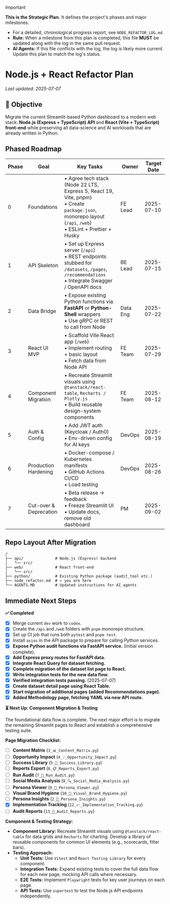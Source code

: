 > [!IMPORTANT]
> **This is the Strategic Plan.** It defines the project's phases and major milestones.
> - For a detailed, chronological progress report, see `NODE_REFACTOR_LOG.md`.
> - **Rule:** When a milestone from this plan is completed, this file **MUST** be updated along with the log in the same pull request.
> - **AI Agents:** If this file conflicts with the log, the log is likely more current. Update this plan to match the log's status.

# Node.js + React Refactor Plan

_Last updated: 2025-07-07_

## 🎯 Objective
Migrate the current Streamlit-based Python dashboard to a modern web stack: **Node.js (Express + TypeScript) API** and **React (Vite + TypeScript) front-end** while preserving all data-science and AI workloads that are already written in Python.

## Phased Roadmap

| Phase | Goal | Key Tasks | Owner | Target Date |
|-------|------|----------|-------|-------------|
| 0 | Foundations | • Agree tech stack (Node 22 LTS, Express 5, React 19, Vite, pnpm)<br/>• Create `package.json`, monorepo layout (`/api`, `/web`)<br/>• ESLint + Prettier + Husky | FE Lead | 2025-07-10 |
| 1 | API Skeleton | • Set up Express server (`/api`)<br/>• REST endpoints stubbed for `/datasets`, `/pages`, `/recommendations`<br/>• Integrate Swagger / OpenAPI docs | BE Lead | 2025-07-15 |
| 2 | Data Bridge | • Expose existing Python functions via **FastAPI** or **Python-Shell** wrappers<br/>• Use gRPC or REST to call from Node | Data Eng | 2025-07-22 |
| 3 | React UI MVP | • Scaffold Vite React app (`/web`)<br/>• Implement routing + basic layout<br/>• Fetch data from Node API | FE Team | 2025-07-29 |
| 4 | Component Migration | • Recreate Streamlit visuals using `@tanstack/react-table`, `Recharts / Plotly.js`<br/>• Build reusable design-system components | FE Team | 2025-08-12 |
| 5 | Auth & Config | • Add JWT auth (Keycloak / Auth0)<br/>• Env-driven config for AI keys | DevOps | 2025-08-19 |
| 6 | Production Hardening | • Docker-compose / Kubernetes manifests<br/>• GitHub Actions CI/CD<br/>• Load testing | DevOps | 2025-08-26 |
| 7 | Cut-over & Deprecation | • Beta release → feedback<br/>• Freeze Streamlit UI<br/>• Update docs, remove old dashboard | PM | 2025-09-02 |

## Repo Layout After Migration
```
/
├── api/              # Node.js (Express) backend
│   └── src/
├── web/              # React front-end
│   └── src/
├── python/           # Existing Python package (audit_tool etc.)
├── node_refactor.md  # ← you are here
└── AGENTS.MD         # Updated instructions for AI agents
```

## Immediate Next Steps

**✅ Completed**
- [x] Merge current `dev` work to `codex`.
- [x] Create the `/api` and `/web` folders with `pnpm` monorepo structure.
- [x] Set up CI job that runs both `pytest` and `pnpm test`.
- [x] Install `axios` in the API package to prepare for calling Python services.
- [x] **Expose Python audit functions via FastAPI service.** (Initial version complete).
- [x] **Add Express proxy routes for FastAPI data.**
- [x] **Integrate React Query for dataset fetching.**
- [x] **Complete migration of the dataset list page to React.**
- [x] **Write integration tests for the new data flow.**
- [x] **Verified integration tests passing.** (2025-07-07)
- [x] **Create dataset detail page using React Table.**
- [x] **Start migration of additional pages (added Recommendations page).**
- [x] **Added Methodology page, fetching YAML via new API route.**

**⏳ Next Up: Component Migration & Testing**

The foundational data flow is complete. The next major effort is to migrate the remaining Streamlit pages to React and establish a comprehensive testing suite.

**Page Migration Checklist:**
*   [ ] **Content Matrix** (`3_📊_Content_Matrix.py`)
*   [ ] **Opportunity Impact** (`4_💡_Opportunity_Impact.py`)
*   [ ] **Success Library** (`5_🌟_Success_Library.py`)
*   [ ] **Reports Export** (`6_📋_Reports_Export.py`)
*   [ ] **Run Audit** (`7_🚀_Run_Audit.py`)
*   [ ] **Social Media Analysis** (`8_🔍_Social_Media_Analysis.py`)
*   [ ] **Persona Viewer** (`9_👤_Persona_Viewer.py`)
*   [ ] **Visual Brand Hygiene** (`10_🎨_Visual_Brand_Hygiene.py`)
*   [ ] **Persona Insights** (`2_👥_Persona_Insights.py`)
*   [x] **Implementation Tracking** (`12_📈_Implementation_Tracking.py`)
*   [ ] **Audit Reports** (`13_📄_Audit_Reports.py`)

**Component & Testing Strategy:**
*   **Component Library:** Recreate Streamlit visuals using `@tanstack/react-table` for data grids and `Recharts` for charting. Develop a library of reusable components for common UI elements (e.g., scorecards, filter bars).
*   **Testing Approach:**
    *   **Unit Tests:** Use `Vitest` and `React Testing Library` for every component.
    *   **Integration Tests:** Expand existing tests to cover the full data flow for each new page, mocking API calls where necessary.
    -   **E2E Tests:** Implement `Playwright` tests for key user journeys on each page.
    -   **API Tests:** Use `supertest` to test the Node.js API endpoints independently.

